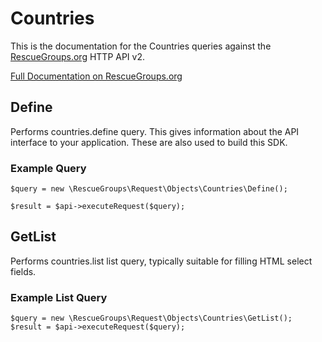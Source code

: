 # Countries

This is the documentation for the Countries queries against the [RescueGroups.org](https://www.rescuegroups.org/) HTTP API v2.

[Full Documentation on RescueGroups.org](https://userguide.rescuegroups.org/display/APIDG/Object+definitions#Objectdefinitions-countries)

## Define
Performs countries.define query. This gives information about the API interface to your application. These are also used to build this SDK.

### Example Query

    $query = new \RescueGroups\Request\Objects\Countries\Define();

    $result = $api->executeRequest($query);
## GetList
Performs countries.list list query, typically suitable for filling HTML select fields.

### Example List Query

    $query = new \RescueGroups\Request\Objects\Countries\GetList();
    $result = $api->executeRequest($query);
